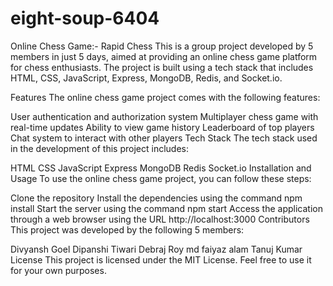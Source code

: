 # eight-soup-6404

Online Chess Game:- Rapid Chess
This is a group project developed by 5 members in just 5 days, aimed at providing an online chess game platform for chess enthusiasts. The project is built using a tech stack that includes HTML, CSS, JavaScript, Express, MongoDB, Redis, and Socket.io.

Features
The online chess game project comes with the following features:

User authentication and authorization system
Multiplayer chess game with real-time updates
Ability to view game history
Leaderboard of top players
Chat system to interact with other players
Tech Stack
The tech stack used in the development of this project includes:

HTML
CSS
JavaScript
Express
MongoDB
Redis
Socket.io
Installation and Usage
To use the online chess game project, you can follow these steps:

Clone the repository
Install the dependencies using the command npm install
Start the server using the command npm start
Access the application through a web browser using the URL http://localhost:3000
Contributors
This project was developed by the following 5 members:

Divyansh Goel
Dipanshi Tiwari
Debraj Roy
md faiyaz alam
Tanuj Kumar
License
This project is licensed under the MIT License. Feel free to use it for your own purposes.
